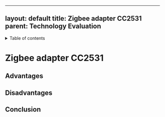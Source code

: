  ---
layout: default
title: Zigbee adapter CC2531
parent: Technology Evaluation
---

<details close markdown="block">
  <summary>
    Table of contents
  </summary>
  {: .text-delta }
1. TOC
{:toc}
</details>

# Zigbee adapter CC2531

## Advantages

## Disadvantages

## Conclusion